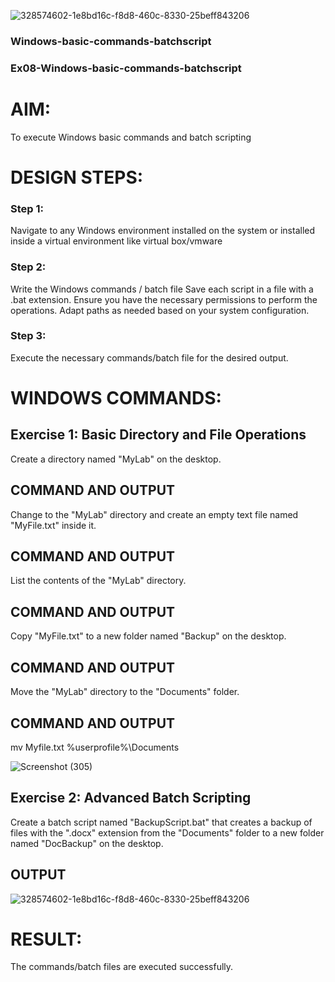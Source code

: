 ![328574602-1e8bd16c-f8d8-460c-8330-25beff843206](https://github.com/user-attachments/assets/b5d593d2-f6aa-4043-b112-baa006330bb9)
### Windows-basic-commands-batchscript
### Ex08-Windows-basic-commands-batchscript

# AIM:
To execute Windows basic commands and batch scripting

# DESIGN STEPS:

### Step 1:

Navigate to any Windows environment installed on the system or installed inside a virtual environment like virtual box/vmware 

### Step 2:

Write the Windows commands / batch file
Save each script in a file with a .bat extension.
Ensure you have the necessary permissions to perform the operations.
Adapt paths as needed based on your system configuration.
### Step 3:

Execute the necessary commands/batch file for the desired output. 




# WINDOWS COMMANDS:
## Exercise 1: Basic Directory and File Operations
Create a directory named "MyLab" on the desktop.


## COMMAND AND OUTPUT

Change to the "MyLab" directory and create an empty text file named "MyFile.txt" inside it.


## COMMAND AND OUTPUT

List the contents of the "MyLab" directory.


## COMMAND AND OUTPUT

Copy "MyFile.txt" to a new folder named "Backup" on the desktop.

## COMMAND AND OUTPUT

Move the "MyLab" directory to the "Documents" folder.






## COMMAND AND OUTPUT
mv Myfile.txt %userprofile%\Documents


![Screenshot (305)](https://github.com/user-attachments/assets/20589a47-1bb9-444e-b49e-fc04c3c16d1e)


## Exercise 2: Advanced Batch Scripting
Create a batch script named "BackupScript.bat" that creates a backup of files with the ".docx" extension from the "Documents" folder to a new folder named "DocBackup" on the desktop.


## OUTPUT


![328574602-1e8bd16c-f8d8-460c-8330-25beff843206](https://github.com/user-attachments/assets/6b4832bc-88fd-4865-9020-58b266eb8fc4)






# RESULT:
The commands/batch files are executed successfully.

